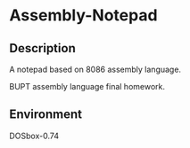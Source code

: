 # Assembly-Notepad
## Description
A notepad based on 8086 assembly language.

BUPT assembly language final homework.

## Environment
DOSbox-0.74
